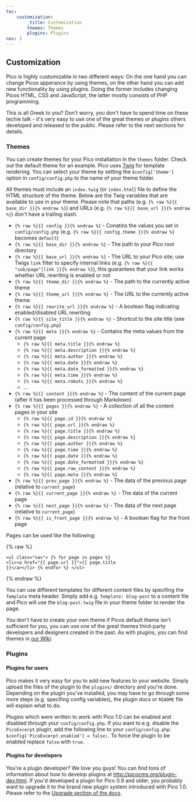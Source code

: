 ```yaml
---
toc:
    customization:
        _title: Customization
        themes: Themes
        plugins: Plugins
nav: 3
---
```


## Customization

Pico is highly customizable in two different ways: On the one hand you can
change Picos apperance by using themes, on the other hand you can add new
functionality by using plugins. Doing the former includes changing Picos HTML,
CSS and JavaScript, the latter mostly consists of PHP programming.

This is all Greek to you? Don't worry, you don't have to spend time on these
techie talk - it's very easy to use one of the great themes or plugins others
developed and released to the public. Please refer to the next sections for
details.

### Themes

You can create themes for your Pico installation in the `themes` folder. Check
out the default theme for an example. Pico uses [Twig][] for template
rendering. You can select your theme by setting the `$config['theme']` option
in `config/config.php` to the name of your theme folder.

All themes must include an `index.twig` (or `index.html`) file to define the
HTML structure of the theme. Below are the Twig variables that are available
to use in your theme. Please note that paths (e.g. `{% raw %}{{ base_dir }}{% endraw %}`) and URLs
(e.g. `{% raw %}{{ base_url }}{% endraw %}`) don't have a trailing slash.

* `{% raw %}{{ config }}{% endraw %}` - Conatins the values you set in `config/config.php`
                   (e.g. `{% raw %}{{ config.theme }}{% endraw %}` becomes `default`)
* `{% raw %}{{ base_dir }}{% endraw %}` - The path to your Pico root directory
* `{% raw %}{{ base_url }}{% endraw %}` - The URL to your Pico site; use Twigs `link` filter to
                     specify internal links (e.g. `{% raw %}{{ "sub/page"|link }}{% endraw %}`),
                     this guarantees that your link works whether URL rewriting
                     is enabled or not
* `{% raw %}{{ theme_dir }}{% endraw %}` - The path to the currently active theme
* `{% raw %}{{ theme_url }}{% endraw %}` - The URL to the currently active theme
* `{% raw %}{{ rewrite_url }}{% endraw %}` - A boolean flag indicating enabled/disabled URL rewriting
* `{% raw %}{{ site_title }}{% endraw %}` - Shortcut to the site title (see `config/config.php`)
* `{% raw %}{{ meta }}{% endraw %}` - Contains the meta values from the current page
    * `{% raw %}{{ meta.title }}{% endraw %}`
    * `{% raw %}{{ meta.description }}{% endraw %}`
    * `{% raw %}{{ meta.author }}{% endraw %}`
    * `{% raw %}{{ meta.date }}{% endraw %}`
    * `{% raw %}{{ meta.date_formatted }}{% endraw %}`
    * `{% raw %}{{ meta.time }}{% endraw %}`
    * `{% raw %}{{ meta.robots }}{% endraw %}`
    * ...
* `{% raw %}{{ content }}{% endraw %}` - The content of the current page
                    (after it has been processed through Markdown)
* `{% raw %}{{ pages }}{% endraw %}` - A collection of all the content pages in your site
    * `{% raw %}{{ page.id }}{% endraw %}`
    * `{% raw %}{{ page.url }}{% endraw %}`
    * `{% raw %}{{ page.title }}{% endraw %}`
    * `{% raw %}{{ page.description }}{% endraw %}`
    * `{% raw %}{{ page.author }}{% endraw %}`
    * `{% raw %}{{ page.time }}{% endraw %}`
    * `{% raw %}{{ page.date }}{% endraw %}`
    * `{% raw %}{{ page.date_formatted }}{% endraw %}`
    * `{% raw %}{{ page.raw_content }}{% endraw %}`
    * `{% raw %}{{ page.meta }}{% endraw %}`
* `{% raw %}{{ prev_page }}{% endraw %}` - The data of the previous page (relative to `current_page`)
* `{% raw %}{{ current_page }}{% endraw %}` - The data of the current page
* `{% raw %}{{ next_page }}{% endraw %}` - The data of the next page (relative to `current_page`)
* `{% raw %}{{ is_front_page }}{% endraw %}` - A boolean flag for the front page

Pages can be used like the following:

{% raw %}<pre><code>&lt;ul class=&quot;nav&quot;&gt;
    {% for page in pages %}
        &lt;li&gt;&lt;a href=&quot;{{ page.url }}&quot;&gt;{{ page.title }}&lt;/a&gt;&lt;/li&gt;
    {% endfor %}
&lt;/ul&gt;</code></pre>{% endraw %}

You can use different templates for different content files by specifing the
`Template` meta header. Simply add e.g. `Template: blog-post` to a content file
and Pico will use the `blog-post.twig` file in your theme folder to render
the page.

You don't have to create your own theme if Picos default theme isn't sufficient
for you, you can use one of the great themes third-party developers and
designers created in the past. As with plugins, you can find themes in
[our Wiki](https://github.com/picocms/Pico/wiki/Pico-Themes).

### Plugins

#### Plugins for users

Pico makes it very easy for you to add new features to your website. Simply
upload the files of the plugin to the `plugins/` directory and you're done.
Depending on the plugin you've installed, you may have to go through some more
steps (e.g. specifing config variables), the plugin docs or `README` file will
explain what to do.

Plugins which were written to work with Pico 1.0 can be enabled and disabled
through your `config/config.php`. If you want to e.g. disable the `PicoExcerpt`
plugin, add the following line to your `config/config.php`:
`$config['PicoExcerpt.enabled'] = false;`. To force the plugin to be enabled
replace `false` with `true`.

#### Plugins for developers

You're a plugin developer? We love you guys! You can find tons of information
about how to develop plugins at http://picocms.org/plugin-dev.html. If you'd
developed a plugin for Pico 0.9 and older, you probably want to upgrade it
to the brand new plugin system introduced with Pico 1.0. Please refer to the
[Upgrade section of the docs](http://picocms.org/plugin-dev.html#upgrade).

[Twig]: http://twig.sensiolabs.org/documentation
